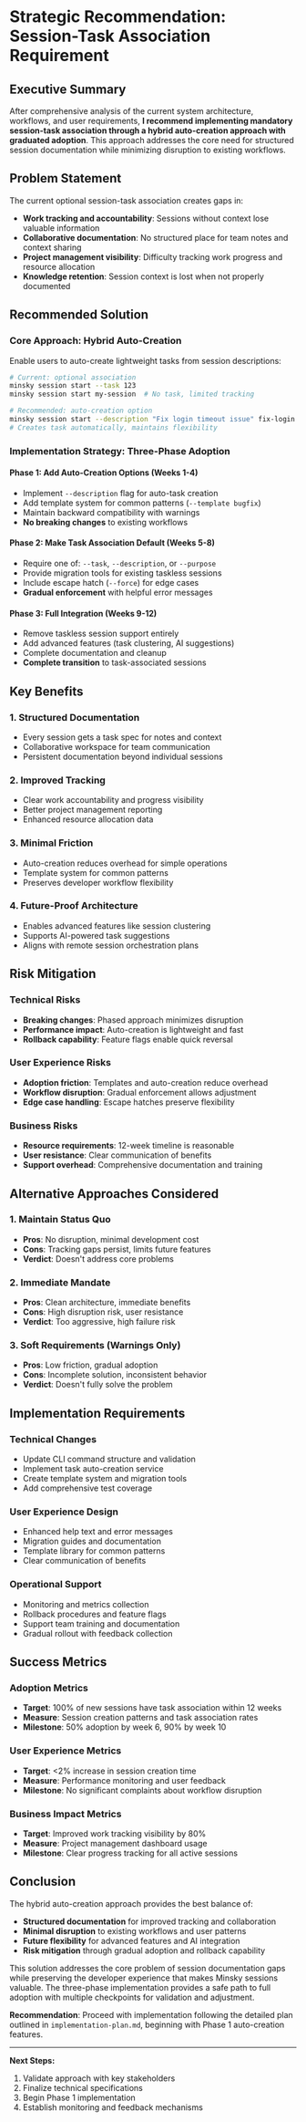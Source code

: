 # Strategic Recommendation: Session-Task Association Requirement

## Executive Summary

After comprehensive analysis of the current system architecture, workflows, and user requirements, **I recommend implementing mandatory session-task association through a hybrid auto-creation approach with graduated adoption**. This approach addresses the core need for structured session documentation while minimizing disruption to existing workflows.

## Problem Statement

The current optional session-task association creates gaps in:
- **Work tracking and accountability**: Sessions without context lose valuable information
- **Collaborative documentation**: No structured place for team notes and context sharing
- **Project management visibility**: Difficulty tracking work progress and resource allocation
- **Knowledge retention**: Session context is lost when not properly documented

## Recommended Solution

### Core Approach: Hybrid Auto-Creation
Enable users to auto-create lightweight tasks from session descriptions:

```bash
# Current: optional association
minsky session start --task 123
minsky session start my-session  # No task, limited tracking

# Recommended: auto-creation option
minsky session start --description "Fix login timeout issue" fix-login
# Creates task automatically, maintains flexibility
```

### Implementation Strategy: Three-Phase Adoption

#### Phase 1: Add Auto-Creation Options (Weeks 1-4)
- Implement `--description` flag for auto-task creation
- Add template system for common patterns (`--template bugfix`)
- Maintain backward compatibility with warnings
- **No breaking changes** to existing workflows

#### Phase 2: Make Task Association Default (Weeks 5-8)
- Require one of: `--task`, `--description`, or `--purpose`
- Provide migration tools for existing taskless sessions
- Include escape hatch (`--force`) for edge cases
- **Gradual enforcement** with helpful error messages

#### Phase 3: Full Integration (Weeks 9-12)
- Remove taskless session support entirely
- Add advanced features (task clustering, AI suggestions)
- Complete documentation and cleanup
- **Complete transition** to task-associated sessions

## Key Benefits

### 1. Structured Documentation
- Every session gets a task spec for notes and context
- Collaborative workspace for team communication
- Persistent documentation beyond individual sessions

### 2. Improved Tracking
- Clear work accountability and progress visibility
- Better project management reporting
- Enhanced resource allocation data

### 3. Minimal Friction
- Auto-creation reduces overhead for simple operations
- Template system for common patterns
- Preserves developer workflow flexibility

### 4. Future-Proof Architecture
- Enables advanced features like session clustering
- Supports AI-powered task suggestions
- Aligns with remote session orchestration plans

## Risk Mitigation

### Technical Risks
- **Breaking changes**: Phased approach minimizes disruption
- **Performance impact**: Auto-creation is lightweight and fast
- **Rollback capability**: Feature flags enable quick reversal

### User Experience Risks
- **Adoption friction**: Templates and auto-creation reduce overhead
- **Workflow disruption**: Gradual enforcement allows adjustment
- **Edge case handling**: Escape hatches preserve flexibility

### Business Risks
- **Resource requirements**: 12-week timeline is reasonable
- **User resistance**: Clear communication of benefits
- **Support overhead**: Comprehensive documentation and training

## Alternative Approaches Considered

### 1. Maintain Status Quo
- **Pros**: No disruption, minimal development cost
- **Cons**: Tracking gaps persist, limits future features
- **Verdict**: Doesn't address core problems

### 2. Immediate Mandate
- **Pros**: Clean architecture, immediate benefits
- **Cons**: High disruption risk, user resistance
- **Verdict**: Too aggressive, high failure risk

### 3. Soft Requirements (Warnings Only)
- **Pros**: Low friction, gradual adoption
- **Cons**: Incomplete solution, inconsistent behavior
- **Verdict**: Doesn't fully solve the problem

## Implementation Requirements

### Technical Changes
- Update CLI command structure and validation
- Implement task auto-creation service
- Create template system and migration tools
- Add comprehensive test coverage

### User Experience Design
- Enhanced help text and error messages
- Migration guides and documentation
- Template library for common patterns
- Clear communication of benefits

### Operational Support
- Monitoring and metrics collection
- Rollback procedures and feature flags
- Support team training and documentation
- Gradual rollout with feedback collection

## Success Metrics

### Adoption Metrics
- **Target**: 100% of new sessions have task association within 12 weeks
- **Measure**: Session creation patterns and task association rates
- **Milestone**: 50% adoption by week 6, 90% by week 10

### User Experience Metrics
- **Target**: <2% increase in session creation time
- **Measure**: Performance monitoring and user feedback
- **Milestone**: No significant complaints about workflow disruption

### Business Impact Metrics
- **Target**: Improved work tracking visibility by 80%
- **Measure**: Project management dashboard usage
- **Milestone**: Clear progress tracking for all active sessions

## Conclusion

The hybrid auto-creation approach provides the best balance of:
- **Structured documentation** for improved tracking and collaboration
- **Minimal disruption** to existing workflows and user patterns
- **Future flexibility** for advanced features and AI integration
- **Risk mitigation** through gradual adoption and rollback capability

This solution addresses the core problem of session documentation gaps while preserving the developer experience that makes Minsky sessions valuable. The three-phase implementation provides a safe path to full adoption with multiple checkpoints for validation and adjustment.

**Recommendation**: Proceed with implementation following the detailed plan outlined in `implementation-plan.md`, beginning with Phase 1 auto-creation features.

---

**Next Steps:**
1. Validate approach with key stakeholders
2. Finalize technical specifications
3. Begin Phase 1 implementation
4. Establish monitoring and feedback mechanisms 
